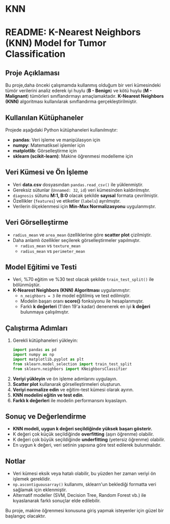 # KNN
# README: K-Nearest Neighbors (KNN) Model for Tumor Classification

## Proje Açıklaması
Bu proje,daha önceki çalışmamda kullanmış olduğum bir veri kümesindeki tümör verilerini analiz ederek iyi huylu (**B - Benign**) ve kötü huylu (**M - Malignant**) tümörleri sınıflandırmayı amaçlamaktadır. **K-Nearest Neighbors (KNN)** algoritması kullanılarak sınıflandırma gerçekleştirilmiştir.

## Kullanılan Kütüphaneler
Projede aşağıdaki Python kütüphaneleri kullanılmıştır:
- **pandas**: Veri işleme ve manipülasyon için
- **numpy**: Matematiksel işlemler için
- **matplotlib**: Görselleştirme için
- **sklearn (scikit-learn)**: Makine öğrenmesi modelleme için

## Veri Kümesi ve Ön İşleme
- Veri **data.csv** dosyasından `pandas.read_csv()` ile yüklenmiştir.
- Gereksiz sütunlar (`Unnamed: 32`, `id`) veri kümesinden kaldırılmıştır.
- `diagnosis` sütunu **M:1, B:0** olacak şekilde **sayısal** formata çevrilmiştir.
- Özellikler (`features`) ve etiketler (`labels`) ayrılmıştır.
- Verilerin ölçeklenmesi için **Min-Max Normalizasyonu** uygulanmıştır.

## Veri Görselleştirme
- `radius_mean` ve `area_mean` özelliklerine göre **scatter plot** çizilmiştir.
- Daha anlamlı özellikler seçilerek görselleştirmeler yapılmıştır.
  - `radius_mean` vs `texture_mean`
  - `radius_mean` vs `perimeter_mean`

## Model Eğitimi ve Testi
- Veri, %70 eğitim ve %30 test olacak şekilde `train_test_split()` ile bölünmüştür.
- **K-Nearest Neighbors (KNN) Algoritması** uygulanmıştır:
  - `n_neighbors = 3` ile model eğitilmiş ve test edilmiştir.
  - Modelin başarı oranı **score()** fonksiyonu ile hesaplanmıştır.
  - Farklı **k değerleri** (1'den 19'a kadar) denenerek en iyi **k değeri** bulunmaya çalışılmıştır.

## Çalıştırma Adımları
1. Gerekli kütüphaneleri yükleyin:
   ```python
   import pandas as pd
   import numpy as np
   import matplotlib.pyplot as plt
   from sklearn.model_selection import train_test_split
   from sklearn.neighbors import KNeighborsClassifier
   ```
2. **Veriyi yükleyin** ve ön işleme adımlarını uygulayın.
3. **Scatter plot** kullanarak görselleştirmeleri oluşturun.
4. **Veriyi normalize edin** ve eğitim-test kümesi olarak ayırın.
5. **KNN modelini eğitin ve test edin**.
6. **Farklı k değerleri** ile modelin performansını kıyaslayın.

## Sonuç ve Değerlendirme
- **KNN modeli, uygun k değeri seçildiğinde yüksek başarı gösterir.**
- K değeri çok küçük seçildiğinde **overfitting** (aşırı öğrenme) olabilir.
- K değeri çok büyük seçildiğinde **underfitting** (yetersiz öğrenme) olabilir.
- En uygun k değeri, veri setinin yapısına göre test edilerek bulunmalıdır.

## Notlar
- Veri kümesi eksik veya hatalı olabilir, bu yüzden her zaman veriyi ön işlemek gereklidir.
- `np.ascontiguousarray()` kullanımı, sklearn'un beklediği formatta veri sağlamak için eklenmiştir.
- Alternatif modeller (SVM, Decision Tree, Random Forest vb.) ile kıyaslanarak farklı sonuçlar elde edilebilir.

Bu proje, makine öğrenmesi konusuna giriş yapmak isteyenler için güzel bir başlangıç olacaktır. 

